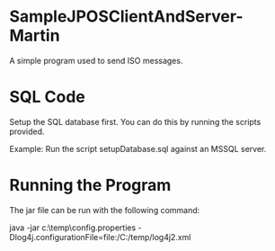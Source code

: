 # SampleJPOSClientAndServer-Martin
A simple program used to send ISO messages.

# SQL Code
Setup the SQL database first. You can do this by running the scripts provided.

Example:
Run the script setupDatabase.sql against an MSSQL server.

# Running the Program
The jar file can be run with the following command:

java -jar <JARFILE> c:\temp\config.properties -Dlog4j.configurationFile=file:/C:/temp/log4j2.xml

